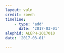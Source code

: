 ```yaml
---
layout: vuln
credit: roeeh
timeline:
    - type: 'add'
      date: '2017-03-01'      
alephid: ALEPH-2017010
date: '2017-03-01'

---
```

